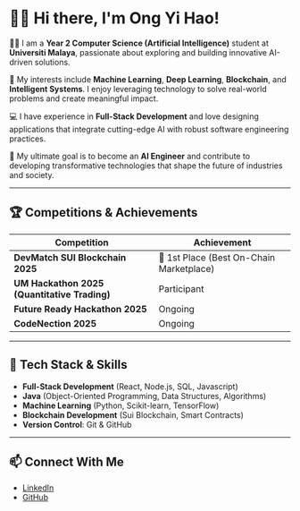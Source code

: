 # 👨‍💻 Hi there, I'm Ong Yi Hao!

👨‍🎓 I am a **Year 2 Computer Science (Artificial Intelligence)** student at **Universiti Malaya**, passionate about exploring and building innovative AI-driven solutions.

🤖 My interests include **Machine Learning**, **Deep Learning**, **Blockchain**, and **Intelligent Systems**. I enjoy leveraging technology to solve real-world problems and create meaningful impact.

💻 I have experience in **Full-Stack Development** and love designing applications that integrate cutting-edge AI with robust software engineering practices.

🚀 My ultimate goal is to become an **AI Engineer** and contribute to developing transformative technologies that shape the future of industries and society.

---

## 🏆 Competitions & Achievements

| Competition                               | Achievement                         |
|-------------------------------------------|-------------------------------------|
| **DevMatch SUI Blockchain 2025**         | 🥇 1st Place (Best On-Chain Marketplace) |
| **UM Hackathon 2025 (Quantitative Trading)** | Participant                        |
| **Future Ready Hackathon 2025**          | Ongoing                            |
| **CodeNection 2025**                     | Ongoing                            |

---

## 🔧 Tech Stack & Skills

- **Full-Stack Development** (React, Node.js, SQL, Javascript)
- **Java** (Object-Oriented Programming, Data Structures, Algorithms)
- **Machine Learning** (Python, Scikit-learn, TensorFlow)
- **Blockchain Development** (Sui Blockchain, Smart Contracts)
- **Version Control**: Git & GitHub

---

## 📫 Connect With Me
- [LinkedIn](https://www.linkedin.com/in/yi-hao-ong-2865ab330/)
- [GitHub](https://github.com/LiteYH)

